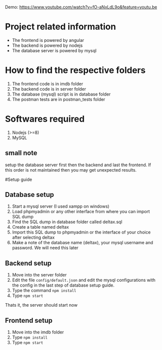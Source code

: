Demo: https://www.youtube.com/watch?v=fO-aNxLdL9o&feature=youtu.be

# Project related information

- The frontend is powered by angular
- The backend is powered by nodejs
- The database server is powered by mysql

# How to find the respective folders

1. The frontend code is in imdb folder
2. The backend code is in server folder
3. The database (mysql) script is in database folder
4. The postman tests are in postman_tests folder

# Softwares required

1. Nodejs (>=8)
2. MySQL

## small note

setup the database server first then the backend and last the frontend. If this order is not maintained then you may get unexpected results.

#Setup guide

## Database setup

1. Start a mysql server (I used xampp on windows)
2. Load phpmyadmin or any other interface from where you can import SQL dump
3. Find the SQL dump in database folder called deltax.sql
4. Create a table named deltax
5. Import this SQL dump to phpmyadmin or the interface of your choice after selecting deltax
6. Make a note of the database name (deltax), your mysql username and password. We will need this later

## Backend setup

1. Move into the server folder
2. Edit the file `config/default.json` and edit the mysql configurations with the config in the last step of database setup guide.
3. Type the command `npm install`
4. Type `npm start`

Thats it, the server should start now

## Frontend setup

1. Move into the imdb folder
2. Type `npm install`
3. Type `npm start`
